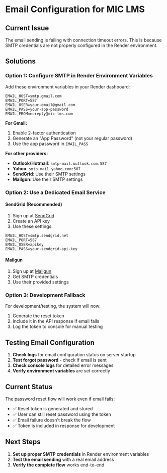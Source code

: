 # Email Configuration for MIC LMS

## Current Issue
The email sending is failing with connection timeout errors. This is because SMTP credentials are not properly configured in the Render environment.

## Solutions

### Option 1: Configure SMTP in Render Environment Variables

Add these environment variables in your Render dashboard:

```
EMAIL_HOST=smtp.gmail.com
EMAIL_PORT=587
EMAIL_USER=your-email@gmail.com
EMAIL_PASS=your-app-password
EMAIL_FROM=noreply@mic-lms.com
```

**For Gmail:**
1. Enable 2-factor authentication
2. Generate an "App Password" (not your regular password)
3. Use the app password in `EMAIL_PASS`

**For other providers:**
- **Outlook/Hotmail**: `smtp-mail.outlook.com:587`
- **Yahoo**: `smtp.mail.yahoo.com:587`
- **SendGrid**: Use their SMTP settings
- **Mailgun**: Use their SMTP settings

### Option 2: Use a Dedicated Email Service

#### SendGrid (Recommended)
1. Sign up at [SendGrid](https://sendgrid.com)
2. Create an API key
3. Use these settings:
```
EMAIL_HOST=smtp.sendgrid.net
EMAIL_PORT=587
EMAIL_USER=apikey
EMAIL_PASS=your-sendgrid-api-key
```

#### Mailgun
1. Sign up at [Mailgun](https://mailgun.com)
2. Get SMTP credentials
3. Use their provided settings

### Option 3: Development Fallback

For development/testing, the system will now:
1. Generate the reset token
2. Include it in the API response if email fails
3. Log the token to console for manual testing

## Testing Email Configuration

1. **Check logs** for email configuration status on server startup
2. **Test forgot password** - check if email is sent
3. **Check console logs** for detailed error messages
4. **Verify environment variables** are set correctly

## Current Status

The password reset flow will work even if email fails:
- ✅ Reset token is generated and stored
- ✅ User can still reset password using the token
- ✅ Email failure doesn't break the flow
- ✅ Token is included in response for development

## Next Steps

1. **Set up proper SMTP credentials** in Render environment variables
2. **Test the email sending** with a real email address
3. **Verify the complete flow** works end-to-end
